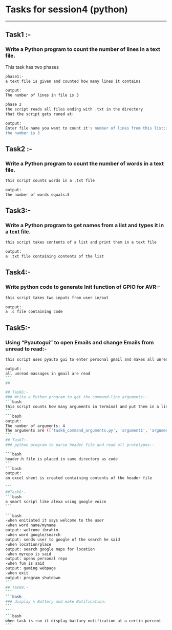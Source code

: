 # Tasks for session4 (python)
--------------------------------
## Task1 :-
### Write a Python program to count the number of lines in a text file.
This task has two phases
```bash
phase1:-
a text file is given and counted how many lines it contains

output:
The number of lines in file is 3

```
```bash
phase 2
the script reads all files ending with .txt in the directory
that the script gets runed at:

output:
Enter file name you want to count it's number of lines from this list:['text.txt']
the number is 3
```
## Task2 :-
### Write a Python program to count the number of words in a text file.
```bash
this script counts words in a .txt file
```
```bash
output:
the number of words equals:5
```
## Task3:-
### Write a Python program to get names from a list and types it in a text file.

```bash
this script takes contents of a list and print them in a text file
```
```bash
output:
a .txt file containing contents of the list
```
## Task4:-
### Write python code to generate Init function of GPIO for AVR:-
```bash
this script takes two inputs from user in/out
```
```bash
output:
a .c file containing code
```
## Task5:-
### Using “Pyautogui” to open Emails and change Emails from unread to read:-
```bash
this script uses pyauto gui to enter personal gmail and makes all unread massage to read
```
``````bash
output:
all unread massages in gmail are read
```
##

## Task6:-
### Write a Python program to get the command-line arguments:-
```bash
this script counts how many arguments in terminal and put them in a list
```
```bash
output:
The number of arguments: 4
The arguments are (['task6_command_arguments.py', 'argument1', 'argument2', 'arg3'])
```
## Task7:-
### python program to parse header file and read all prototypes:-

```bash
header.h file is placed in same directory as code 
```
```bash
output:
an excel sheet is created containing contents of the header file

```
##Task8:-
```bash
a smart script like alexa using google voice
```

```bash
-when enitiated it says welcome to the user
-when word name/myname 
output: welcome ibrahim
-when word google/search
output: sends user to google of the search he said
-when location/place
output: search google maps for location
-when myrepo is said
output: opens personal repo
-when fun is said
output: gaming webpage
-when exit
output: program shutdown
```
## Task9:-
```
```bash
### display % Battery and make Notification:
```
```
```bash
when task is run it display battary notification at a certin percent
```
